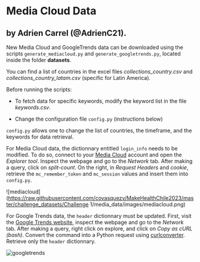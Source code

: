 # Media Cloud Data
## by Adrien Carrel (@AdrienC21).

New Media Cloud and GoogleTrends data can be downloaded using the scripts ```generate_mediacloud.py``` and ```generate_googletrends.py```, located inside the folder **datasets**.

You can find a list of countries in the excel files *collections_country.csv* and *collections_country_latam.csv* (specific for Latin America).

Before running the scripts:

- To fetch data for specific keywords, modify the keyword list in the file *keywords.csv*.

- Change the configuration file ```config.py``` (instructions below)

```config.py``` allows one to change the list of countries, the timeframe, and the keywords for data retrieval.

For Media Cloud data, the dictionnary entitled ```login_info``` needs to be modified. To do so, connect to your [Media Cloud](https://mediacloud.org/) account and open the *Explorer tool*. Inspect the webpage and go to the *Network* tab. After making a query, click on *split-count*. On the right, in *Request Headers* and *cookie*, retrieve the ```mc_remember_token``` and ```mc_session``` values and insert them into ```config.py```.

![mediacloud](https://raw.githubusercontent.com/covasquezv/MakeHealthChile2023/master/challenge_datasets/Challenge 1/media_data/images/mediacloud.png)

For Google Trends data, the ```header``` dictionnary must be updated. First, visit the [Google Trends website](https://trends.google.com/trends/?geo=US), inspect the webpage and go to the *Network* tab. After making a query, right click on explore, and click on *Copy as cURL (bash)*. Convert the command into a Python request using [curlconverter](https://curlconverter.com/). Retrieve only the ```header``` dictionnary.

![googletrends](https://raw.githubusercontent.com/covasquezv/MakeHealthChile2023/main/challenge_datasets/Challenge%201/media_data/images/ggtrends.png?token=GHSAT0AAAAAAB4VGQHEIAID3JPMAZDNGVSAY5W7EEA)
